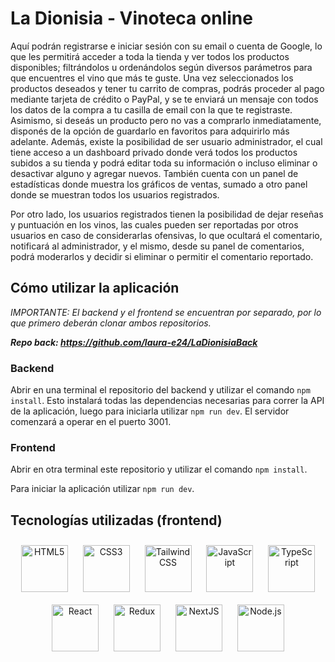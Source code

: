 # La Dionisia - Vinoteca online

Aquí podrán registrarse e iniciar sesión con su email o cuenta de Google, lo que les permitirá acceder a toda la tienda y ver todos los productos disponibles; filtrándolos u ordenándolos según diversos parámetros para que encuentres el vino que más te guste.
Una vez seleccionados los productos deseados y tener tu carrito de compras, podrás proceder al pago mediante tarjeta de crédito o PayPal, y se te enviará un mensaje con todos los datos de la compra a tu casilla de email con la que te registraste.
Asimismo, si deseás un producto pero no vas a comprarlo inmediatamente, disponés de la opción de guardarlo en favoritos para adquirirlo más adelante.
Además, existe la posibilidad de ser usuario administrador, el cual tiene acceso a un dashboard privado donde verá todos los productos subidos a su tienda y podrá editar toda su información o incluso eliminar o desactivar alguno y agregar nuevos. También cuenta con un panel de estadísticas donde muestra los gráficos de ventas, sumado a otro panel donde se muestran todos los usuarios registrados. 

Por otro lado, los usuarios registrados tienen la posibilidad de dejar reseñas y puntuación en los vinos, las cuales pueden ser reportadas por otros usuarios en caso de considerarlas ofensivas, lo que ocultará el comentario, notificará al administrador, y el mismo, desde su panel de comentarios, podrá moderarlos y decidir si eliminar o permitir el comentario reportado.

## Cómo utilizar la aplicación

*IMPORTANTE: El backend y el frontend se encuentran por separado, por lo que primero deberán clonar ambos repositorios.*

*__Repo back: https://github.com/laura-e24/LaDionisiaBack__*

### Backend

Abrir en una terminal el repositorio del backend y utilizar el comando ```npm install```. Esto instalará todas las dependencias necesarias para correr la API de la aplicación, luego para iniciarla utilizar ```npm run dev```. El servidor comenzará a operar en el puerto 3001.


### Frontend

Abrir en otra terminal este repositorio y utilizar el comando ```npm install```. 

Para iniciar la aplicación utilizar ```npm run dev```.


## Tecnologías utilizadas (frontend)
<div align="center">  
<a href="https://en.wikipedia.org/wiki/HTML5" target="_blank"><img style="margin: 10px" src="https://profilinator.rishav.dev/skills-assets/html5-original-wordmark.svg" alt="HTML5" height="75" /></a>  
<a href="https://www.w3schools.com/css/" target="_blank"><img style="margin: 10px" src="https://profilinator.rishav.dev/skills-assets/css3-original-wordmark.svg" alt="CSS3" height="75" /></a>  
<a href="https://www.tailwindcss.com/" target="_blank"><img style="margin: 10px" src="https://profilinator.rishav.dev/skills-assets/tailwindcss.svg" alt="Tailwind CSS" height="75" /></a>  
<a href="https://www.javascript.com/" target="_blank"><img style="margin: 10px" src="https://profilinator.rishav.dev/skills-assets/javascript-original.svg" alt="JavaScript" height="75" /></a>  
<a href="https://www.typescriptlang.org/" target="_blank"><img style="margin: 10px" src="https://profilinator.rishav.dev/skills-assets/typescript-original.svg" alt="TypeScript" height="75" /></a>  
<a href="https://reactjs.org/" target="_blank"><img style="margin: 10px" src="https://profilinator.rishav.dev/skills-assets/react-original-wordmark.svg" alt="React" height="75" /></a>  
<a href="https://redux.js.org/" target="_blank"><img style="margin: 10px" src="https://profilinator.rishav.dev/skills-assets/redux-original.svg" alt="Redux" height="75" /></a>  
<a href="https://nextjs.org/" target="_blank"><img style="margin: 10px" src="https://profilinator.rishav.dev/skills-assets/nextjs.png" alt="NextJS" height="75" /></a>  
<a href="https://nodejs.org/" target="_blank"><img style="margin: 10px" src="https://profilinator.rishav.dev/skills-assets/nodejs-original-wordmark.svg" alt="Node.js" height="75" /></a>   
</div>  
